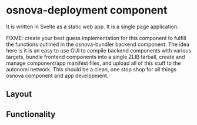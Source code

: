 # osnova-deployment component

It is written in Svelte as a static web app.
It is a single page application.

FIXME: create your best guess implementation for this component to fulfill the functions outlined in the osnova-bundler backend component. The idea here is it is an easy to use GUI to compile backend components with various targets, bundle frontend components into a single ZLIB tarball, create and manage component/app manifest files, and upload all of this stuff to the autonomi network. This should be a clean, one stop shop for all things osnova component and app development.

## Layout

## Functionality
